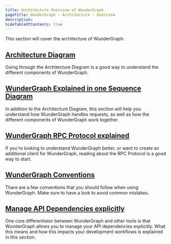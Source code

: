 ```yaml
---
title: Architecture Overview of WunderGraph
pageTitle: WunderGraph - Architecture - Overview
description:
hideTableOfContents: true
---
```


This section will cover the architecture of WunderGraph.

## [Architecture Diagram](/docs/architecture/architecture-diagram)

Going through the Architecture Diagram is a good way to understand the different components of WunderGraph.

## [WunderGraph Explained in one Sequence Diagram](/docs/architecture/wundergraph-explained-in-one-sequence-diagram)

In addition to the Architecture Diagram,
this section will help you understand how WunderGraph handles requests,
as well as how the different components of WunderGraph work together.

## [WunderGraph RPC Protocol explained](/docs/architecture/wundergraph-rpc-protocol-explained)

If you're looking to understand WunderGraph better,
or want to create an additional client for WunderGraph,
reading about the RPC Protocol is a good way to start.

## [WunderGraph Conventions](/docs/architecture/wundergraph-conventions)

Thare are a few conventions that you should follow when using WunderGraph.
Make sure to have a look to avoid common mistakes.

## [Manage API Dependencies explicitly](/docs/architecture/manage-api-dependencies-explicitly)

One core differentiator between WunderGraph and other tools is that WunderGraph allows you to manage your API dependencies explicitly.
What this means and how this impacts your development workflows is explained in this section.
